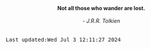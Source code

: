 
<div align="center"><b><span>Not all those who wander are lost.</span></b><br><br><i> - J.R.R. Tolkien</i></div>
<br><br><kbd>Last updated:Wed Jul  3 12:11:27 2024</kbd>